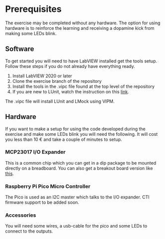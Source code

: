 # Prerequisites

The exercise may be completed without any hardware. 
The option for using hardware is to reinforce the learning and receiving a dopamine kick from making some LEDs blink.

## Software

To get started you will need to have LabVIEW installed get the tools setup. 
Follow these steps if you do not already have everything ready. 

1. Install LabVIEW 2020 or later
1. Clone the exercise branch of the repository 
1. Install the tools in the .vipc file found at the top level of the repository 
1. If you are new to LUnit, watch the instruction on this [link](https://youtu.be/Cxb1FUIsC04?si=Kdiquu_EesrjtaBA).

The .vipc file will install LUnit and LMock using VIPM. 

## Hardware

If you want to make a setup for using the code developed during the exercise and make some LEDs blink you will need the following.
It will cost you less than 10 € and take a couple of minutes to setup.

### MCP23017 I/O Expander

This is a common chip which you can get in a dip package to be mounted directly on a breadboard.
You can also get a breakout board version like [this](https://www.adafruit.com/product/5346).

### Raspberry Pi Pico Micro Controller

The Pico is used as an I2C master which talks to the I/O expander.
CTI firmware support to be added soon.

### Accessories

You will need some wires, a usb-cable for the pico and some LEDs to connect to the outputs.